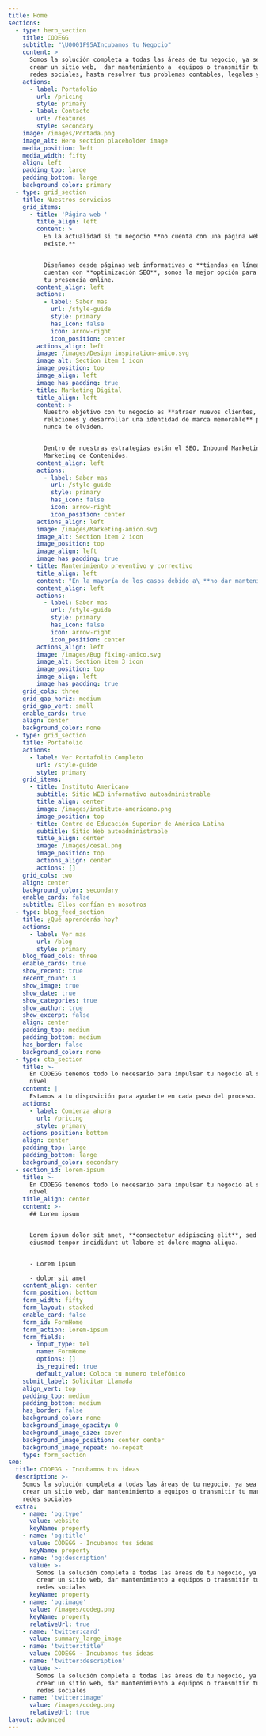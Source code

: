 ```yaml
---
title: Home
sections:
  - type: hero_section
    title: CODEGG
    subtitle: "\U0001F95AIncubamos tu Negocio"
    content: >
      Somos la solución completa a todas las áreas de tu negocio, ya sea desde
      crear un sitio web,  dar mantenimiento a  equipos o transmitir tu marca en
      redes sociales, hasta resolver tus problemas contables, legales y mas ❤
    actions:
      - label: Portafolio
        url: /pricing
        style: primary
      - label: Contacto
        url: /features
        style: secondary
    image: /images/Portada.png
    image_alt: Hero section placeholder image
    media_position: left
    media_width: fifty
    align: left
    padding_top: large
    padding_bottom: large
    background_color: primary
  - type: grid_section
    title: Nuestros servicios
    grid_items:
      - title: 'Página web '
        title_align: left
        content: >
          En la actualidad si tu negocio **no cuenta con una página web no
          existe.**


          Diseñamos desde páginas web informativas o **tiendas en línea**, todos
          cuentan con **optimización SEO**, somos la mejor opción para comenzar
          tu presencia online.
        content_align: left
        actions:
          - label: Saber mas
            url: /style-guide
            style: primary
            has_icon: false
            icon: arrow-right
            icon_position: center
        actions_align: left
        image: /images/Design inspiration-amico.svg
        image_alt: Section item 1 icon
        image_position: top
        image_align: left
        image_has_padding: true
      - title: Marketing Digital
        title_align: left
        content: >
          Nuestro objetivo con tu negocio es **atraer nuevos clientes, crear
          relaciones y desarrollar una identidad de marca memorable** para que
          nunca te olviden.


          Dentro de nuestras estrategias están el SEO, Inbound Marketing y el
          Marketing de Contenidos.
        content_align: left
        actions:
          - label: Saber mas
            url: /style-guide
            style: primary
            has_icon: false
            icon: arrow-right
            icon_position: center
        actions_align: left
        image: /images/Marketing-amico.svg
        image_alt: Section item 2 icon
        image_position: top
        image_align: left
        image_has_padding: true
      - title: Mantenimiento preventivo y correctivo
        title_align: left
        content: "En la mayoría de los casos debido a\_**no dar mantenimiento oportuno a tus computadoras**, ocasionan fallos por\_**calentamiento, virus** entre otros. \n\nEvita estos problemas con una póliza de mantenimiento.\n"
        content_align: left
        actions:
          - label: Saber mas
            url: /style-guide
            style: primary
            has_icon: false
            icon: arrow-right
            icon_position: center
        actions_align: left
        image: /images/Bug fixing-amico.svg
        image_alt: Section item 3 icon
        image_position: top
        image_align: left
        image_has_padding: true
    grid_cols: three
    grid_gap_horiz: medium
    grid_gap_vert: small
    enable_cards: true
    align: center
    background_color: none
  - type: grid_section
    title: Portafolio
    actions:
      - label: Ver Portafolio Completo
        url: /style-guide
        style: primary
    grid_items:
      - title: Instituto Americano
        subtitle: Sitio WEB informativo autoadministrable
        title_align: center
        image: /images/instituto-americano.png
        image_position: top
      - title: Centro de Educación Superior de América Latina
        subtitle: Sitio Web autoadministrable
        title_align: center
        image: /images/cesal.png
        image_position: top
        actions_align: center
        actions: []
    grid_cols: two
    align: center
    background_color: secondary
    enable_cards: false
    subtitle: Ellos confían en nosotros
  - type: blog_feed_section
    title: ¿Qué aprenderás hoy?
    actions:
      - label: Ver mas
        url: /blog
        style: primary
    blog_feed_cols: three
    enable_cards: true
    show_recent: true
    recent_count: 3
    show_image: true
    show_date: true
    show_categories: true
    show_author: true
    show_excerpt: false
    align: center
    padding_top: medium
    padding_bottom: medium
    has_border: false
    background_color: none
  - type: cta_section
    title: >-
      En CODEGG tenemos todo lo necesario para impulsar tu negocio al siguiente
      nivel
    content: |
      Estamos a tu disposición para ayudarte en cada paso del proceso.
    actions:
      - label: Comienza ahora
        url: /pricing
        style: primary
    actions_position: bottom
    align: center
    padding_top: large
    padding_bottom: large
    background_color: secondary
  - section_id: lorem-ipsum
    title: >-
      En CODEGG tenemos todo lo necesario para impulsar tu negocio al siguiente
      nivel
    title_align: center
    content: >-
      ## Lorem ipsum


      Lorem ipsum dolor sit amet, **consectetur adipiscing elit**, sed do
      eiusmod tempor incididunt ut labore et dolore magna aliqua.


      - Lorem ipsum

      - dolor sit amet
    content_align: center
    form_position: bottom
    form_width: fifty
    form_layout: stacked
    enable_card: false
    form_id: FormHome
    form_action: lorem-ipsum
    form_fields:
      - input_type: tel
        name: FormHome
        options: []
        is_required: true
        default_value: Coloca tu numero telefónico
    submit_label: Solicitar Llamada
    align_vert: top
    padding_top: medium
    padding_bottom: medium
    has_border: false
    background_color: none
    background_image_opacity: 0
    background_image_size: cover
    background_image_position: center center
    background_image_repeat: no-repeat
    type: form_section
seo:
  title: CODEGG - Incubamos tus ideas
  description: >-
    Somos la solución completa a todas las áreas de tu negocio, ya sea desde
    crear un sitio web, dar mantenimiento a equipos o transmitir tu marca en
    redes sociales
  extra:
    - name: 'og:type'
      value: website
      keyName: property
    - name: 'og:title'
      value: CODEGG - Incubamos tus ideas
      keyName: property
    - name: 'og:description'
      value: >-
        Somos la solución completa a todas las áreas de tu negocio, ya sea desde
        crear un sitio web, dar mantenimiento a equipos o transmitir tu marca en
        redes sociales
      keyName: property
    - name: 'og:image'
      value: /images/codeg.png
      keyName: property
      relativeUrl: true
    - name: 'twitter:card'
      value: summary_large_image
    - name: 'twitter:title'
      value: CODEGG - Incubamos tus ideas
    - name: 'twitter:description'
      value: >-
        Somos la solución completa a todas las áreas de tu negocio, ya sea desde
        crear un sitio web, dar mantenimiento a equipos o transmitir tu marca en
        redes sociales
    - name: 'twitter:image'
      value: /images/codeg.png
      relativeUrl: true
layout: advanced
---
```

